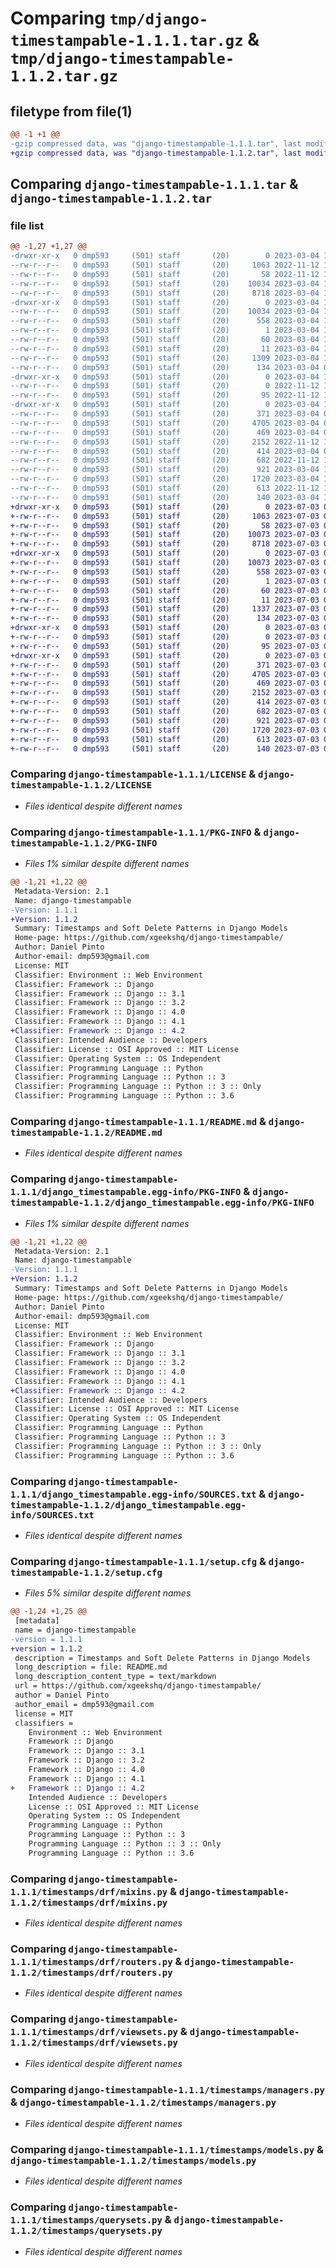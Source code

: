 # Comparing `tmp/django-timestampable-1.1.1.tar.gz` & `tmp/django-timestampable-1.1.2.tar.gz`

## filetype from file(1)

```diff
@@ -1 +1 @@
-gzip compressed data, was "django-timestampable-1.1.1.tar", last modified: Sat Mar  4 13:40:53 2023, max compression
+gzip compressed data, was "django-timestampable-1.1.2.tar", last modified: Mon Jul  3 09:20:32 2023, max compression
```

## Comparing `django-timestampable-1.1.1.tar` & `django-timestampable-1.1.2.tar`

### file list

```diff
@@ -1,27 +1,27 @@
-drwxr-xr-x   0 dmp593     (501) staff       (20)        0 2023-03-04 13:40:53.758679 django-timestampable-1.1.1/
--rw-r--r--   0 dmp593     (501) staff       (20)     1063 2022-11-12 11:31:09.000000 django-timestampable-1.1.1/LICENSE
--rw-r--r--   0 dmp593     (501) staff       (20)       58 2022-11-12 11:31:09.000000 django-timestampable-1.1.1/MANIFEST.in
--rw-r--r--   0 dmp593     (501) staff       (20)    10034 2023-03-04 13:40:53.758762 django-timestampable-1.1.1/PKG-INFO
--rw-r--r--   0 dmp593     (501) staff       (20)     8718 2023-03-04 13:34:41.000000 django-timestampable-1.1.1/README.md
-drwxr-xr-x   0 dmp593     (501) staff       (20)        0 2023-03-04 13:40:53.757025 django-timestampable-1.1.1/django_timestampable.egg-info/
--rw-r--r--   0 dmp593     (501) staff       (20)    10034 2023-03-04 13:40:53.000000 django-timestampable-1.1.1/django_timestampable.egg-info/PKG-INFO
--rw-r--r--   0 dmp593     (501) staff       (20)      558 2023-03-04 13:40:53.000000 django-timestampable-1.1.1/django_timestampable.egg-info/SOURCES.txt
--rw-r--r--   0 dmp593     (501) staff       (20)        1 2023-03-04 13:40:53.000000 django-timestampable-1.1.1/django_timestampable.egg-info/dependency_links.txt
--rw-r--r--   0 dmp593     (501) staff       (20)       60 2023-03-04 13:40:53.000000 django-timestampable-1.1.1/django_timestampable.egg-info/requires.txt
--rw-r--r--   0 dmp593     (501) staff       (20)       11 2023-03-04 13:40:53.000000 django-timestampable-1.1.1/django_timestampable.egg-info/top_level.txt
--rw-r--r--   0 dmp593     (501) staff       (20)     1309 2023-03-04 13:40:53.759089 django-timestampable-1.1.1/setup.cfg
--rw-r--r--   0 dmp593     (501) staff       (20)      134 2023-03-04 01:00:56.000000 django-timestampable-1.1.1/setup.py
-drwxr-xr-x   0 dmp593     (501) staff       (20)        0 2023-03-04 13:40:53.757727 django-timestampable-1.1.1/timestamps/
--rw-r--r--   0 dmp593     (501) staff       (20)        0 2022-11-12 11:31:09.000000 django-timestampable-1.1.1/timestamps/__init__.py
--rw-r--r--   0 dmp593     (501) staff       (20)       95 2022-11-12 11:31:09.000000 django-timestampable-1.1.1/timestamps/apps.py
-drwxr-xr-x   0 dmp593     (501) staff       (20)        0 2023-03-04 13:40:53.758545 django-timestampable-1.1.1/timestamps/drf/
--rw-r--r--   0 dmp593     (501) staff       (20)      371 2023-03-04 01:00:56.000000 django-timestampable-1.1.1/timestamps/drf/__init__.py
--rw-r--r--   0 dmp593     (501) staff       (20)     4705 2023-03-04 01:00:56.000000 django-timestampable-1.1.1/timestamps/drf/mixins.py
--rw-r--r--   0 dmp593     (501) staff       (20)      469 2023-03-04 01:00:56.000000 django-timestampable-1.1.1/timestamps/drf/permissions.py
--rw-r--r--   0 dmp593     (501) staff       (20)     2152 2022-11-12 11:31:09.000000 django-timestampable-1.1.1/timestamps/drf/routers.py
--rw-r--r--   0 dmp593     (501) staff       (20)      414 2023-03-04 01:00:56.000000 django-timestampable-1.1.1/timestamps/drf/utils.py
--rw-r--r--   0 dmp593     (501) staff       (20)      682 2022-11-12 11:31:09.000000 django-timestampable-1.1.1/timestamps/drf/viewsets.py
--rw-r--r--   0 dmp593     (501) staff       (20)      921 2023-03-04 13:18:42.000000 django-timestampable-1.1.1/timestamps/managers.py
--rw-r--r--   0 dmp593     (501) staff       (20)     1720 2023-03-04 13:18:42.000000 django-timestampable-1.1.1/timestamps/models.py
--rw-r--r--   0 dmp593     (501) staff       (20)      613 2022-11-12 11:31:09.000000 django-timestampable-1.1.1/timestamps/querysets.py
--rw-r--r--   0 dmp593     (501) staff       (20)      140 2023-03-04 13:18:42.000000 django-timestampable-1.1.1/timestamps/signals.py
+drwxr-xr-x   0 dmp593     (501) staff       (20)        0 2023-07-03 09:20:32.696257 django-timestampable-1.1.2/
+-rw-r--r--   0 dmp593     (501) staff       (20)     1063 2023-07-03 09:16:32.000000 django-timestampable-1.1.2/LICENSE
+-rw-r--r--   0 dmp593     (501) staff       (20)       58 2023-07-03 09:16:32.000000 django-timestampable-1.1.2/MANIFEST.in
+-rw-r--r--   0 dmp593     (501) staff       (20)    10073 2023-07-03 09:20:32.696325 django-timestampable-1.1.2/PKG-INFO
+-rw-r--r--   0 dmp593     (501) staff       (20)     8718 2023-07-03 09:16:32.000000 django-timestampable-1.1.2/README.md
+drwxr-xr-x   0 dmp593     (501) staff       (20)        0 2023-07-03 09:20:32.694454 django-timestampable-1.1.2/django_timestampable.egg-info/
+-rw-r--r--   0 dmp593     (501) staff       (20)    10073 2023-07-03 09:20:32.000000 django-timestampable-1.1.2/django_timestampable.egg-info/PKG-INFO
+-rw-r--r--   0 dmp593     (501) staff       (20)      558 2023-07-03 09:20:32.000000 django-timestampable-1.1.2/django_timestampable.egg-info/SOURCES.txt
+-rw-r--r--   0 dmp593     (501) staff       (20)        1 2023-07-03 09:20:32.000000 django-timestampable-1.1.2/django_timestampable.egg-info/dependency_links.txt
+-rw-r--r--   0 dmp593     (501) staff       (20)       60 2023-07-03 09:20:32.000000 django-timestampable-1.1.2/django_timestampable.egg-info/requires.txt
+-rw-r--r--   0 dmp593     (501) staff       (20)       11 2023-07-03 09:20:32.000000 django-timestampable-1.1.2/django_timestampable.egg-info/top_level.txt
+-rw-r--r--   0 dmp593     (501) staff       (20)     1337 2023-07-03 09:20:32.696610 django-timestampable-1.1.2/setup.cfg
+-rw-r--r--   0 dmp593     (501) staff       (20)      134 2023-07-03 09:16:32.000000 django-timestampable-1.1.2/setup.py
+drwxr-xr-x   0 dmp593     (501) staff       (20)        0 2023-07-03 09:20:32.695317 django-timestampable-1.1.2/timestamps/
+-rw-r--r--   0 dmp593     (501) staff       (20)        0 2023-07-03 09:16:32.000000 django-timestampable-1.1.2/timestamps/__init__.py
+-rw-r--r--   0 dmp593     (501) staff       (20)       95 2023-07-03 09:16:32.000000 django-timestampable-1.1.2/timestamps/apps.py
+drwxr-xr-x   0 dmp593     (501) staff       (20)        0 2023-07-03 09:20:32.696157 django-timestampable-1.1.2/timestamps/drf/
+-rw-r--r--   0 dmp593     (501) staff       (20)      371 2023-07-03 09:16:32.000000 django-timestampable-1.1.2/timestamps/drf/__init__.py
+-rw-r--r--   0 dmp593     (501) staff       (20)     4705 2023-07-03 09:16:32.000000 django-timestampable-1.1.2/timestamps/drf/mixins.py
+-rw-r--r--   0 dmp593     (501) staff       (20)      469 2023-07-03 09:16:32.000000 django-timestampable-1.1.2/timestamps/drf/permissions.py
+-rw-r--r--   0 dmp593     (501) staff       (20)     2152 2023-07-03 09:16:32.000000 django-timestampable-1.1.2/timestamps/drf/routers.py
+-rw-r--r--   0 dmp593     (501) staff       (20)      414 2023-07-03 09:16:32.000000 django-timestampable-1.1.2/timestamps/drf/utils.py
+-rw-r--r--   0 dmp593     (501) staff       (20)      682 2023-07-03 09:16:32.000000 django-timestampable-1.1.2/timestamps/drf/viewsets.py
+-rw-r--r--   0 dmp593     (501) staff       (20)      921 2023-07-03 09:16:32.000000 django-timestampable-1.1.2/timestamps/managers.py
+-rw-r--r--   0 dmp593     (501) staff       (20)     1720 2023-07-03 09:16:32.000000 django-timestampable-1.1.2/timestamps/models.py
+-rw-r--r--   0 dmp593     (501) staff       (20)      613 2023-07-03 09:16:32.000000 django-timestampable-1.1.2/timestamps/querysets.py
+-rw-r--r--   0 dmp593     (501) staff       (20)      140 2023-07-03 09:16:32.000000 django-timestampable-1.1.2/timestamps/signals.py
```

### Comparing `django-timestampable-1.1.1/LICENSE` & `django-timestampable-1.1.2/LICENSE`

 * *Files identical despite different names*

### Comparing `django-timestampable-1.1.1/PKG-INFO` & `django-timestampable-1.1.2/PKG-INFO`

 * *Files 1% similar despite different names*

```diff
@@ -1,21 +1,22 @@
 Metadata-Version: 2.1
 Name: django-timestampable
-Version: 1.1.1
+Version: 1.1.2
 Summary: Timestamps and Soft Delete Patterns in Django Models
 Home-page: https://github.com/xgeekshq/django-timestampable/
 Author: Daniel Pinto
 Author-email: dmp593@gmail.com
 License: MIT
 Classifier: Environment :: Web Environment
 Classifier: Framework :: Django
 Classifier: Framework :: Django :: 3.1
 Classifier: Framework :: Django :: 3.2
 Classifier: Framework :: Django :: 4.0
 Classifier: Framework :: Django :: 4.1
+Classifier: Framework :: Django :: 4.2
 Classifier: Intended Audience :: Developers
 Classifier: License :: OSI Approved :: MIT License
 Classifier: Operating System :: OS Independent
 Classifier: Programming Language :: Python
 Classifier: Programming Language :: Python :: 3
 Classifier: Programming Language :: Python :: 3 :: Only
 Classifier: Programming Language :: Python :: 3.6
```

### Comparing `django-timestampable-1.1.1/README.md` & `django-timestampable-1.1.2/README.md`

 * *Files identical despite different names*

### Comparing `django-timestampable-1.1.1/django_timestampable.egg-info/PKG-INFO` & `django-timestampable-1.1.2/django_timestampable.egg-info/PKG-INFO`

 * *Files 1% similar despite different names*

```diff
@@ -1,21 +1,22 @@
 Metadata-Version: 2.1
 Name: django-timestampable
-Version: 1.1.1
+Version: 1.1.2
 Summary: Timestamps and Soft Delete Patterns in Django Models
 Home-page: https://github.com/xgeekshq/django-timestampable/
 Author: Daniel Pinto
 Author-email: dmp593@gmail.com
 License: MIT
 Classifier: Environment :: Web Environment
 Classifier: Framework :: Django
 Classifier: Framework :: Django :: 3.1
 Classifier: Framework :: Django :: 3.2
 Classifier: Framework :: Django :: 4.0
 Classifier: Framework :: Django :: 4.1
+Classifier: Framework :: Django :: 4.2
 Classifier: Intended Audience :: Developers
 Classifier: License :: OSI Approved :: MIT License
 Classifier: Operating System :: OS Independent
 Classifier: Programming Language :: Python
 Classifier: Programming Language :: Python :: 3
 Classifier: Programming Language :: Python :: 3 :: Only
 Classifier: Programming Language :: Python :: 3.6
```

### Comparing `django-timestampable-1.1.1/django_timestampable.egg-info/SOURCES.txt` & `django-timestampable-1.1.2/django_timestampable.egg-info/SOURCES.txt`

 * *Files identical despite different names*

### Comparing `django-timestampable-1.1.1/setup.cfg` & `django-timestampable-1.1.2/setup.cfg`

 * *Files 5% similar despite different names*

```diff
@@ -1,24 +1,25 @@
 [metadata]
 name = django-timestampable
-version = 1.1.1
+version = 1.1.2
 description = Timestamps and Soft Delete Patterns in Django Models
 long_description = file: README.md
 long_description_content_type = text/markdown
 url = https://github.com/xgeekshq/django-timestampable/
 author = Daniel Pinto
 author_email = dmp593@gmail.com
 license = MIT
 classifiers = 
 	Environment :: Web Environment
 	Framework :: Django
 	Framework :: Django :: 3.1
 	Framework :: Django :: 3.2
 	Framework :: Django :: 4.0
 	Framework :: Django :: 4.1
+	Framework :: Django :: 4.2
 	Intended Audience :: Developers
 	License :: OSI Approved :: MIT License
 	Operating System :: OS Independent
 	Programming Language :: Python
 	Programming Language :: Python :: 3
 	Programming Language :: Python :: 3 :: Only
 	Programming Language :: Python :: 3.6
```

### Comparing `django-timestampable-1.1.1/timestamps/drf/mixins.py` & `django-timestampable-1.1.2/timestamps/drf/mixins.py`

 * *Files identical despite different names*

### Comparing `django-timestampable-1.1.1/timestamps/drf/routers.py` & `django-timestampable-1.1.2/timestamps/drf/routers.py`

 * *Files identical despite different names*

### Comparing `django-timestampable-1.1.1/timestamps/drf/viewsets.py` & `django-timestampable-1.1.2/timestamps/drf/viewsets.py`

 * *Files identical despite different names*

### Comparing `django-timestampable-1.1.1/timestamps/managers.py` & `django-timestampable-1.1.2/timestamps/managers.py`

 * *Files identical despite different names*

### Comparing `django-timestampable-1.1.1/timestamps/models.py` & `django-timestampable-1.1.2/timestamps/models.py`

 * *Files identical despite different names*

### Comparing `django-timestampable-1.1.1/timestamps/querysets.py` & `django-timestampable-1.1.2/timestamps/querysets.py`

 * *Files identical despite different names*

